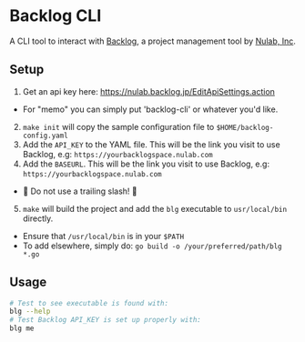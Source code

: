 # Backlog CLI

A CLI tool to interact with [Backlog](backlogtool.com), a project management tool by [Nulab, Inc](https://nulab-inc.com).

## Setup
1. Get an api key here: https://nulab.backlog.jp/EditApiSettings.action 
  - For "memo" you can simply put 'backlog-cli' or whatever you'd like.
2. `make init` will copy the sample configuration file to `$HOME/backlog-config.yaml`
3. Add the `API_KEY` to the YAML file. This will be the link you visit to use Backlog, e.g: `https://yourbacklogspace.nulab.com`
4. Add the `BASEURL`. This will be the link you visit to use Backlog, e.g: `https://yourbacklogspace.nulab.com`
  - :rotating_light: Do not use a trailing slash! :rotating_light:
5. `make` will build the project and add the `blg` executable to `usr/local/bin` directly.
  - Ensure that `/usr/local/bin` is in your `$PATH`
  - To add elsewhere, simply do: `go build -o /your/preferred/path/blg *.go`

## Usage

```bash
# Test to see executable is found with:
blg --help
# Test Backlog API_KEY is set up properly with:
blg me
```